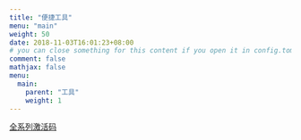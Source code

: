 ```yaml
---
title: "便捷工具"
menu: "main"
weight: 50
date: 2018-11-03T16:01:23+08:00
# you can close something for this content if you open it in config.toml.
comment: false
mathjax: false
menu:
  main:
    parent: "工具"
    weight: 1
---
```


[全系列激活码](https://me.lucoder.com/post/2019/01/09/keys/)